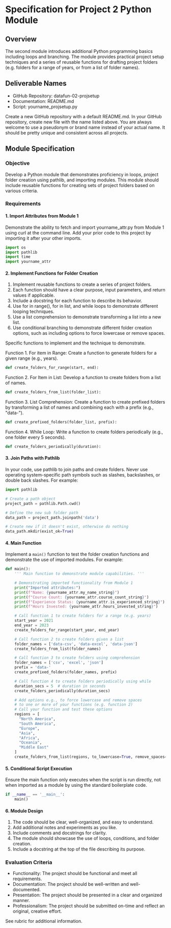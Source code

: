 # Specification for Project 2 Python Module

## Overview

The second module introduces additional Python programming basics including loops and branching. 
The module provides practical project setup techniques and a series of reusable functions for
drafting project folders (e.g. folders for a range of years, or from a list of folder names).

## Deliverable Names

- GitHub Repository:  datafun-02-projsetup
- Documentation:      README.md
- Script:             yourname_projsetup.py

Create a new GitHub repository with a default README.md.
In your GitHub repository, create new file with the name listed above.
You are always welcome to use a pseudonym or brand name instead of your actual name.
It should be pretty unique and consistent across all projects.

## Module Specification

### Objective

Develop a Python module that demonstrates proficiency in loops, project folder creation using pathlib, and importing modules.
This module should include reusable functions for creating sets of project folders based on various criteria.

### Requirements

#### 1. Import Attributes from Module 1

Demonstrate the ability to fetch and import yourname_attr.py from Module 1 using curl at the command line. Add your prior code to this project by importing it after your other imports.

```python
import os
import pathlib
import time
import yourname_attr 
```

#### 2. Implement Functions for Folder Creation

1. Implement reusable functions to create a series of project folders.
1. Each function should have a clear purpose, input parameters, and return values if applicable.
1. Include a docstring for each function to describe its behavior.
1. Use for in range(), for in list, and while loops to demonstrate different looping techniques.
1. Use a list comprehension to demonstrate transforming a list into a new list.
1. Use conditional branching to demonstrate different folder creation options, such as including options to force lowercase or remove spaces.

Specific functions to implement and the technique to demonstrate.

Function 1. For item in Range: Create a function to generate folders for a given range (e.g., years).

```python
def create_folders_for_range(start, end):
```

Function 2. For Item in List: Develop a function to create folders from a list of names.

```python
def create_folders_from_list(folder_list):
```

Function 3. List Comprehension: Create a function to create prefixed folders by transforming a list of names and combining each with a prefix (e.g., "data-").

```python
def create_prefixed_folders(folder_list, prefix):
```

Function 4. While Loop: Write a function to create folders periodically (e.g., one folder every 5 seconds).

```python
def create_folders_periodically(duration):
```

#### 3. Join Paths with Pathlib

In your code, use pathlib to join paths and create folders.
Never use operating system-specific path symbols such as slashes, backslashes, or double back slashes.
For example:

```python
import pathlib

# Create a path object
project_path = pathlib.Path.cwd()

# Define the new sub folder path
data_path = project_path.joinpath('data')

# Create new if it doesn't exist, otherwise do nothing
data_path.mkdir(exist_ok=True)
```

#### 4. Main Function

Implement a `main()` function to test the folder creation functions and demonstrate the use of imported modules. For example:

```python
def main():
    ''' Main function to demonstrate module capabilities. '''

    # Demonstrating imported functionality from Module 1
    print("Imported attributes:")
    print(f"Name: {yourname_attr.my_name_string}")
    print(f"Course Count: {yourname_attr.course_count_string}")
    print(f"Experience Status: {yourname_attr.is_experienced_string}")
    print(f"Hours Invested: {yourname_attr.hours_invested_string}")

    # Call function 1 to create folders for a range (e.g. years)
    start_year = 2021
    end_year = 2023
    create_folders_for_range(start_year, end_year)

    # Call function 2 to create folders given a list
    folder_names = ['data-csv', 'data-excel', 'data-json']
    create_folders_from_list(folder_names)

    # Call function 3 to create folders using comprehension
    folder_names = ['csv', 'excel', 'json']
    prefix = 'data-'
    create_prefixed_folders(folder_names, prefix)

    # Call function 4 to create folders periodically using while
    duration_secs = 5  # duration in seconds
    create_folders_periodically(duration_secs)

    # Add options e.g., to force lowercase and remove spaces 
    # to one or more of your functions (e.g. function 2) 
    # Call your function and test these options
    regions = [
      "North America", 
      "South America", 
      "Europe", 
      "Asia", 
      "Africa", 
      "Oceania", 
      "Middle East"
    ]
    create_folders_from_list(regions, to_lowercase=True, remove_spaces=True)
```

#### 5. Conditional Script Execution

Ensure the main function only executes when the script is run directly,
not when imported as a module by using the standard boilerplate code.

```python
if __name__ == '__main__':
    main()
```

#### 6. Module Design

1. The code should be clear, well-organized, and easy to understand.
1. Add additional notes and experiments as you like.
1. Include comments and docstrings for clarity.
1. The module should showcase the use of loops, conditions, and folder creation.
1. Include a docstring at the top of the file describing its purpose.

### Evaluation Criteria

- Functionality: The project should be functional and meet all requirements.
- Documentation: The project should be well-written and well-documented.
- Presentation: The project should be presented in a clear and organized manner.
- Professionalism: The project should be submitted on-time and reflect an original, creative effort.

See rubric for additional information.
